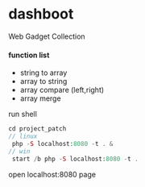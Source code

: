 # dashboot

Web Gadget Collection

#### function list 

- string to array
- array to string
- array compare (left,right)
- array merge

run shell

```php
cd project_patch
// linux 
 php -S localhost:8080 -t . &
// win
 start /b php -S localhost:8080 -t . 
```

open localhost:8080 page
